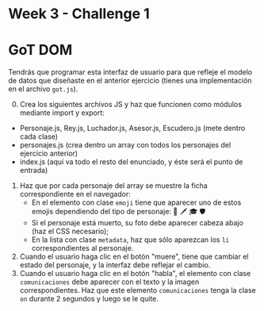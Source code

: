 # Week 3 - Challenge 1

# GoT DOM

Tendrás que programar esta interfaz de usuario para que refleje el modelo de datos que diseñaste en el anterior ejercicio (tienes una implementación en el archivo `got.js`).

0. Crea los siguientes archivos JS y haz que funcionen como módulos mediante import y export:

- Personaje.js, Rey.js, Luchador.js, Asesor.js, Escudero.js (mete dentro cada clase)
- personajes.js (crea dentro un array con todos los personajes del ejercicio anterior)
- index.js (aquí va todo el resto del enunciado, y éste será el punto de entrada)

1. Haz que por cada personaje del array se muestre la ficha correspondiente en el navegador:
   - En el elemento con clase `emoji` tiene que aparecer uno de estos emojis dependiendo del tipo de personaje: 👑 🗡 🎓 🛡
   - Si el personaje está muerto, su foto debe aparecer cabeza abajo (haz el CSS necesario);
   - En la lista con clase `metadata`, haz que sólo aparezcan los `li` correspondientes al personaje.
2. Cuando el usuario haga clic en el botón "muere", tiene que cambiar el estado del personaje, y la interfaz debe reflejar el cambio.
3. Cuando el usuario haga clic en el botón "habla", el elemento con clase `comunicaciones` debe aparecer con el texto y la imagen correspondientes. Haz que este elemento `comunicaciones` tenga la clase `on` durante 2 segundos y luego se le quite.
